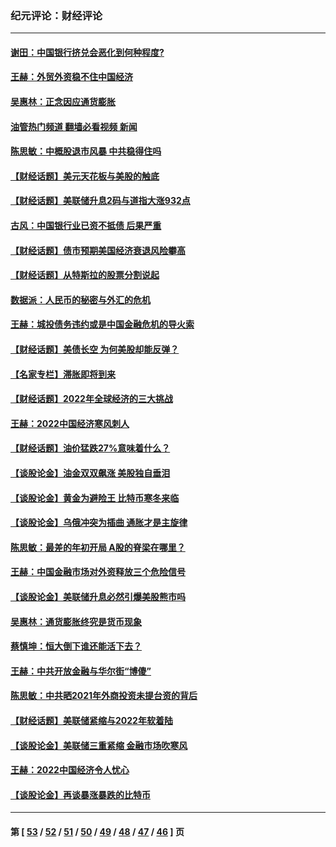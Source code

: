 ### 纪元评论：财经评论
---
#### [谢田：中国银行挤兑会恶化到何种程度?](../../pages/nsc1026/n13766965.md?06300330) 
#### [王赫：外贸外资稳不住中国经济](../../pages/nsc1026/n13753933.md?06300330) 
#### [吴惠林：正念因应通货膨胀](../../pages/nsc1026/n13750350.md?06300330) 
#### [油管热门频道 翻墙必看视频 新闻](ok?06300330)
#### [陈思敏：中概股退市风暴 中共稳得住吗](../../pages/nsc1026/n13738978.md?06300330) 
#### [【财经话题】美元天花板与美股的触底](../../pages/nsc1026/n13736495.md?06300330) 
#### [【财经话题】美联储升息2码与道指大涨932点](../../pages/nsc1026/n13727377.md?06300330) 
#### [古风：中国银行业已资不抵债 后果严重](../../pages/nsc1026/n13726111.md?06300330) 
#### [【财经话题】债市预期美国经济衰退风险攀高](../../pages/nsc1026/n13698043.md?06300330) 
#### [【财经话题】从特斯拉的股票分割说起](../../pages/nsc1026/n13679733.md?06300330) 
#### [数据派：人民币的秘密与外汇的危机](../../pages/nsc1026/n13667092.md?06300330) 
#### [王赫：城投债务违约或是中国金融危机的导火索](../../pages/nsc1026/n13665322.md?06300330) 
#### [【财经话题】美债长空 为何美股却能反弹？](../../pages/nsc1026/n13665895.md?06300330) 
#### [【名家专栏】滞胀即将到来](../../pages/nsc1026/n13658171.md?06300330) 
#### [【财经话题】2022年全球经济的三大挑战](../../pages/nsc1026/n13654423.md?06300330) 
#### [王赫：2022中国经济寒风刺人](../../pages/nsc1026/n13651403.md?06300330) 
#### [【财经话题】油价猛跌27%意味着什么？](../../pages/nsc1026/n13648767.md?06300330) 
#### [【谈股论金】油金双双飙涨 美股独自垂泪](../../pages/nsc1026/n13631742.md?06300330) 
#### [【谈股论金】黄金为避险王 比特币寒冬来临](../../pages/nsc1026/n13600406.md?06300330) 
#### [【谈股论金】乌俄冲突为插曲 通胀才是主旋律](../../pages/nsc1026/n13576797.md?06300330) 
#### [陈思敏：最差的年初开局 A股的脊梁在哪里？](../../pages/nsc1026/n13558359.md?06300330) 
#### [王赫：中国金融市场对外资释放三个危险信号](../../pages/nsc1026/n13546389.md?06300330) 
#### [【谈股论金】美联储升息必然引爆美股熊市吗](../../pages/nsc1026/n13519194.md?06300330) 
#### [吴惠林：通货膨胀终究是货币现象](../../pages/nsc1026/n13512979.md?06300330) 
#### [蔡慎坤：恒大倒下谁还能活下去？](../../pages/nsc1026/n13501831.md?06300330) 
#### [王赫：中共开放金融与华尔街“博傻”](../../pages/nsc1026/n13501138.md?06300330) 
#### [陈思敏：中共晒2021年外商投资未提台资的背后](../../pages/nsc1026/n13501057.md?06300330) 
#### [【财经话题】美联储紧缩与2022年软着陆](../../pages/nsc1026/n13498354.md?06300330) 
#### [【谈股论金】美联储三重紧缩 金融市场吹寒风](../../pages/nsc1026/n13487202.md?06300330) 
#### [王赫：2022中国经济令人忧心](../../pages/nsc1026/n13480433.md?06300330) 
#### [【谈股论金】再谈暴涨暴跌的比特币](../../pages/nsc1026/n13428036.md?06300330) 

---
#### 第 [ [53](./53.md?06300330) / [52](./52.md?06300330) / [51](./51.md?06300330) / [50](./50.md?06300330) / [49](./49.md?06300330) / [48](./48.md?06300330) / [47](./47.md?06300330) / [46](./46.md?06300330) ] 页
